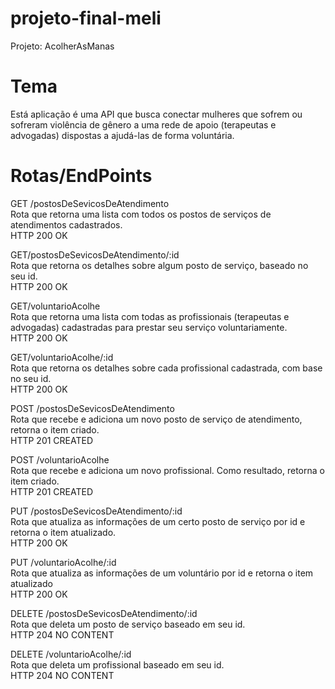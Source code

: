 # projeto-final-meli
Projeto: AcolherAsManas

# Tema
Está aplicação é uma API que busca conectar  mulheres que sofrem ou sofreram violência de gênero a uma rede de apoio (terapeutas e advogadas) dispostas a ajudá-las de forma voluntária.

# Rotas/EndPoints

GET /postosDeSevicosDeAtendimento <br/>
Rota que retorna uma lista com todos os postos de serviços de atendimentos cadastrados.<br/>
HTTP 200 OK

GET/postosDeSevicosDeAtendimento/:id <br/>
Rota que retorna os detalhes sobre algum posto de serviço, baseado no seu id.<br/>
HTTP 200 OK

GET/voluntarioAcolhe <br/>
Rota que retorna uma lista com todas as profissionais (terapeutas  e advogadas) cadastradas para prestar seu serviço voluntariamente. <br/>
HTTP 200 OK

GET/voluntarioAcolhe/:id <br/>
Rota que retorna os detalhes sobre cada profissional cadastrada, com base no seu id. <br/>
HTTP 200 OK

POST /postosDeSevicosDeAtendimento <br/>
Rota que recebe e adiciona um novo posto de serviço de atendimento, retorna o item criado. <br/>
HTTP 201 CREATED

POST /voluntarioAcolhe <br/>
Rota que recebe e adiciona um novo profissional. Como resultado, retorna o item criado. <br/>
HTTP 201 CREATED

PUT /postosDeSevicosDeAtendimento/:id <br/>
Rota que atualiza as informações de um certo posto de serviço por id e retorna o item atualizado. <br/>
HTTP 200 OK

PUT /voluntarioAcolhe/:id <br/>
Rota que atualiza as informações de um voluntário por id e retorna o item atualizado <br/>
HTTP 200 OK

DELETE /postosDeSevicosDeAtendimento/:id <br/>
Rota que deleta um posto de serviço baseado em seu id. <br/>
HTTP 204 NO CONTENT

DELETE /voluntarioAcolhe/:id <br/>
Rota que deleta um profissional baseado em seu id. <br/>
HTTP 204 NO CONTENT




